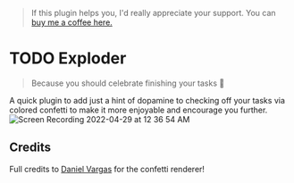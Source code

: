>If this plugin helps you, I'd really appreciate your support. You can [buy me a coffee here. ](https://www.buymeacoffee.com/sawhney17)

# TODO Exploder

> Because you should celebrate finishing your tasks 🙂

A quick plugin to add just a hint of dopamine to checking off your tasks via colored confetti to make it more enjoyable and encourage you further. 
![Screen Recording 2022-04-29 at 12 36 54 AM](https://user-images.githubusercontent.com/80150109/165842515-271e11f9-7425-4aaf-ac43-abcf06b5f6bf.gif)
## Credits 

Full credits to [Daniel Vargas](https://github.com/dvargas92495/roamjs-todo-trigger) for the confetti renderer!
